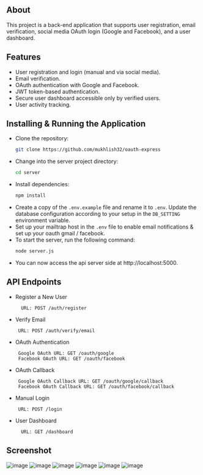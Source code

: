 ## About
This project is a back-end application that supports user registration, email verification, social media OAuth login (Google and Facebook), and a user dashboard.

## Features
- User registration and login (manual and via social media).
- Email verification.
- OAuth authentication with Google and Facebook.
- JWT token-based authentication.
- Secure user dashboard accessible only by verified users.
- User activity tracking.

## Installing & Running the Application
- Clone the repository:
   ```bash
   git clone https://github.com/mukhlish32/oauth-express
   ```
- Change into the server project directory:
   ```bash
   cd server
   ```
- Install dependencies:
   ```bash
   npm install
   ```
- Create a copy of the `.env.example` file and rename it to `.env`. Update the database configuration according to your setup in the `DB_SETTING` environment variable.
- Set up your mailtrap host in the `.env` file to enable email notifications & set up your oauth gmail / facebook.
- To start the server, run the following command:
   ```bash
   node server.js
   ```
- You can now access the api server side at http://localhost:5000.

## API Endpoints
- Register a New User
  ```
    URL: POST /auth/register
  ```
- Verify Email
   ```
    URL: POST /auth/verify/email
   ```
- OAuth Authentication
   ```
    Google OAuth URL: GET /oauth/google
    Facebook OAuth URL: GET /oauth/facebook
   ```
- OAuth Callback
   ```
    Google OAuth Callback URL: GET /oauth/google/callback
    Facebook OAuth Callback URL: GET /oauth/facebook/callback
   ```
- Manual Login
   ```
    URL: POST /login
   ```
- User Dashboard
  ```
    URL: GET /dashboard
  ```
## Screenshot
![image](https://github.com/mukhlish32/oauth-express/assets/85531251/b32d1f43-b2ad-4c96-b090-825ab298ee46)
![image](https://github.com/mukhlish32/oauth-express/assets/85531251/cf9320b0-ce75-477c-a0fc-da655979be0c)
![image](https://github.com/mukhlish32/oauth-express/assets/85531251/1d7fe44a-536c-4602-908a-fb441c320420)
![image](https://github.com/mukhlish32/oauth-express/assets/85531251/011932ec-8d80-4f27-86db-47e8cf83e5ac)
![image](https://github.com/mukhlish32/oauth-express/assets/85531251/a2669f78-eb9f-4ca9-a468-dd39bd145658)
![image](https://github.com/mukhlish32/oauth-express/assets/85531251/1119c4ed-edd1-413c-a14a-2ae5b3192696)
